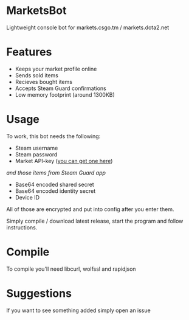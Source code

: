 # MarketsBot
Lightweight console bot for markets.csgo.tm / markets.dota2.net

# Features
* Keeps your market profile online
* Sends sold items
* Recieves bought items
* Accepts Steam Guard confirmations
* Low memory footprint (around 1300KB)

# Usage
To work, this bot needs the following:
* Steam username
* Steam password
* Market API-key ([you can get one here](https://market.csgo.com/docs-v2))

*and those items from Steam Guard app*
* Base64 encoded shared secret
* Base64 encoded identity secret
* Device ID

All of those are encrypted and put into config after you enter them.

Simply compile / download latest release, start the program and follow instructions.

# Compile
To compile you'll need libcurl, wolfssl and rapidjson

# Suggestions
If you want to see something added simply open an issue
